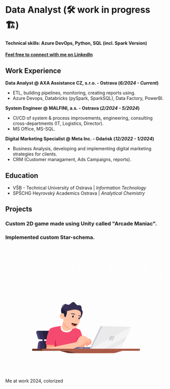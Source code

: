 # Data Analyst (🛠 work in progress 🏗)

#### Technical skills: Azure DevOps, Python, SQL (incl. Spark Version) 
#### [Feel free to connect with me on LinkedIn](https://www.linkedin.com/in/rene-gregory)

## Work Experience
**Data Analyst @ AXA Assistance CZ, s.r.o. - Ostrava (_6/2024 - Current_)**
- ETL, building pipelines, monitoring, creating reports using.
- Azure Devops, Databricks (pySpark, SparkSQL), Data Factory, PowerBI.    

**System Engineer @ MALFINI, a.s. - Ostrava (_2/2024 - 5/2024_)**
- CI/CD of system & process improvements, engineering, consulting cross-departments (IT, Logistics, Director).
- MS Office, MS-SQL.
  
**Digital Marketing Specialist @ Meta Inc. - Gdańsk (_12/2022 - 1/2024_)**
- Business Analysis, developing and implementing digital marketing strategies for clients.
- CRM (Customer managament, Ads Campaigns, reports).

## Education
- VŠB - Technical University of Ostrava | _Information Technology_
- SPŠCHG Heyrovský Academics Ostrava | _Analytical Chemistry_

## Projects

### Custom 2D game made using Unity called "Arcade Maniac".

### Implemented custom Star-schema.
<br><br>
![Me at work, colorized](/assets/img/y.gif)
Me at work 2024, colorized
